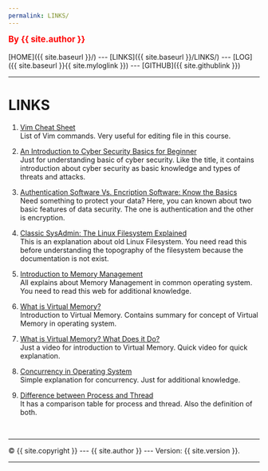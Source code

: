 ```yaml
---
permalink: LINKS/
---
```

<span style="color:red; font-weight:bold; font-size:larger;">By {{ site.author }}</span>
<br><br>
[HOME]({{ site.baseurl }}/) ---
[LINKS]({{ site.baseurl }}/LINKS/) ---
[LOG]({{ site.baseurl }}{{ site.myloglink }}) ---
[GITHUB]({{ site.githublink }})
<br>
<hr>

# LINKS

1. [Vim Cheat Sheet](https://www.keycdn.com/blog/vim-commands)<br>
List of Vim commands. Very useful for editing file in this course.

2. [An Introduction to Cyber Security Basics for Beginner](https://geekflare.com/understanding-cybersecurity/)<br>
Just for understanding basic of cyber security. Like the title, it contains introduction about cyber security as basic knowledge and types of threats and attacks.

3. [Authentication Software Vs. Encription Software: Know the Basics](https://geekflare.com/authentication-vs-encryption-software/)<br>
Need something to protect your data? Here, you can known about two basic features of data security. The one is authentication and the other is encryption.

4. [Classic SysAdmin: The Linux Filesystem Explained](https://www.linuxfoundation.org/blog/blog/classic-sysadmin-the-linux-filesystem-explained)<br>
This is an explanation about old Linux Filesystem. You need read this before understanding the topography of the filesystem because the documentation is not exist.

5. [Introduction to Memory Management](https://www.studytonight.com/operating-system/memory-management)<br>
All explains about Memory Management in common operating system. You need to read this web for additional knowledge.

6. [What is Virtual Memory?](https://www.studytonight.com/operating-system/virtual-memory)<br>
Introduction to Virtual Memory. Contains summary for concept of Virtual Memory in operating system.

7. [What is Virtual Memory? What Does it Do?](https://www.youtube.com/watch?v=qeOBEOBJREs)<br>
Just a video for introduction to Virtual Memory. Quick video for quick explanation.

8. [Concurrency in Operating System](https://www.geeksforgeeks.org/concurrency-in-operating-system)<br>
Simple explanation for concurrency. Just for additional knowledge.

9. [Difference between Process and Thread](https://www.geeksforgeeks.org/difference-between-process-and-thread)<br>
It has a comparison table for process and thread. Also the definition of both.
<br>
<hr>
&copy; {{ site.copyright }} --- {{ site.author }} --- Version: {{ site.version }}.
<hr>
<br>
